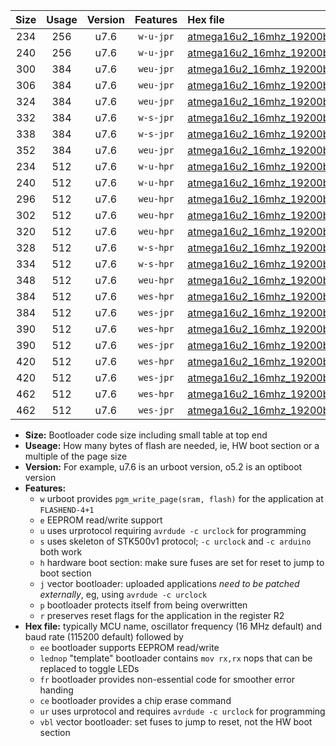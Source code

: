 |Size|Usage|Version|Features|Hex file|
|:-:|:-:|:-:|:-:|:--|
|234|256|u7.6|`w-u-jpr`|[atmega16u2_16mhz_19200bps_ur_vbl.hex](https://raw.githubusercontent.com/stefanrueger/urboot/main/bootloaders/atmega16u2/fcpu_16mhz/19200_bps/atmega16u2_16mhz_19200bps_ur_vbl.hex)|
|240|256|u7.6|`w-u-jpr`|[atmega16u2_16mhz_19200bps_lednop_ur_vbl.hex](https://raw.githubusercontent.com/stefanrueger/urboot/main/bootloaders/atmega16u2/fcpu_16mhz/19200_bps/atmega16u2_16mhz_19200bps_lednop_ur_vbl.hex)|
|300|384|u7.6|`weu-jpr`|[atmega16u2_16mhz_19200bps_ee_ur_vbl.hex](https://raw.githubusercontent.com/stefanrueger/urboot/main/bootloaders/atmega16u2/fcpu_16mhz/19200_bps/atmega16u2_16mhz_19200bps_ee_ur_vbl.hex)|
|306|384|u7.6|`weu-jpr`|[atmega16u2_16mhz_19200bps_ee_lednop_ur_vbl.hex](https://raw.githubusercontent.com/stefanrueger/urboot/main/bootloaders/atmega16u2/fcpu_16mhz/19200_bps/atmega16u2_16mhz_19200bps_ee_lednop_ur_vbl.hex)|
|324|384|u7.6|`weu-jpr`|[atmega16u2_16mhz_19200bps_ee_lednop_fr_ur_vbl.hex](https://raw.githubusercontent.com/stefanrueger/urboot/main/bootloaders/atmega16u2/fcpu_16mhz/19200_bps/atmega16u2_16mhz_19200bps_ee_lednop_fr_ur_vbl.hex)|
|332|384|u7.6|`w-s-jpr`|[atmega16u2_16mhz_19200bps_vbl.hex](https://raw.githubusercontent.com/stefanrueger/urboot/main/bootloaders/atmega16u2/fcpu_16mhz/19200_bps/atmega16u2_16mhz_19200bps_vbl.hex)|
|338|384|u7.6|`w-s-jpr`|[atmega16u2_16mhz_19200bps_lednop_vbl.hex](https://raw.githubusercontent.com/stefanrueger/urboot/main/bootloaders/atmega16u2/fcpu_16mhz/19200_bps/atmega16u2_16mhz_19200bps_lednop_vbl.hex)|
|352|384|u7.6|`weu-jpr`|[atmega16u2_16mhz_19200bps_ee_lednop_fr_ce_ur_vbl.hex](https://raw.githubusercontent.com/stefanrueger/urboot/main/bootloaders/atmega16u2/fcpu_16mhz/19200_bps/atmega16u2_16mhz_19200bps_ee_lednop_fr_ce_ur_vbl.hex)|
|234|512|u7.6|`w-u-hpr`|[atmega16u2_16mhz_19200bps_ur.hex](https://raw.githubusercontent.com/stefanrueger/urboot/main/bootloaders/atmega16u2/fcpu_16mhz/19200_bps/atmega16u2_16mhz_19200bps_ur.hex)|
|240|512|u7.6|`w-u-hpr`|[atmega16u2_16mhz_19200bps_lednop_ur.hex](https://raw.githubusercontent.com/stefanrueger/urboot/main/bootloaders/atmega16u2/fcpu_16mhz/19200_bps/atmega16u2_16mhz_19200bps_lednop_ur.hex)|
|296|512|u7.6|`weu-hpr`|[atmega16u2_16mhz_19200bps_ee_ur.hex](https://raw.githubusercontent.com/stefanrueger/urboot/main/bootloaders/atmega16u2/fcpu_16mhz/19200_bps/atmega16u2_16mhz_19200bps_ee_ur.hex)|
|302|512|u7.6|`weu-hpr`|[atmega16u2_16mhz_19200bps_ee_lednop_ur.hex](https://raw.githubusercontent.com/stefanrueger/urboot/main/bootloaders/atmega16u2/fcpu_16mhz/19200_bps/atmega16u2_16mhz_19200bps_ee_lednop_ur.hex)|
|320|512|u7.6|`weu-hpr`|[atmega16u2_16mhz_19200bps_ee_lednop_fr_ur.hex](https://raw.githubusercontent.com/stefanrueger/urboot/main/bootloaders/atmega16u2/fcpu_16mhz/19200_bps/atmega16u2_16mhz_19200bps_ee_lednop_fr_ur.hex)|
|328|512|u7.6|`w-s-hpr`|[atmega16u2_16mhz_19200bps.hex](https://raw.githubusercontent.com/stefanrueger/urboot/main/bootloaders/atmega16u2/fcpu_16mhz/19200_bps/atmega16u2_16mhz_19200bps.hex)|
|334|512|u7.6|`w-s-hpr`|[atmega16u2_16mhz_19200bps_lednop.hex](https://raw.githubusercontent.com/stefanrueger/urboot/main/bootloaders/atmega16u2/fcpu_16mhz/19200_bps/atmega16u2_16mhz_19200bps_lednop.hex)|
|348|512|u7.6|`weu-hpr`|[atmega16u2_16mhz_19200bps_ee_lednop_fr_ce_ur.hex](https://raw.githubusercontent.com/stefanrueger/urboot/main/bootloaders/atmega16u2/fcpu_16mhz/19200_bps/atmega16u2_16mhz_19200bps_ee_lednop_fr_ce_ur.hex)|
|384|512|u7.6|`wes-hpr`|[atmega16u2_16mhz_19200bps_ee.hex](https://raw.githubusercontent.com/stefanrueger/urboot/main/bootloaders/atmega16u2/fcpu_16mhz/19200_bps/atmega16u2_16mhz_19200bps_ee.hex)|
|384|512|u7.6|`wes-jpr`|[atmega16u2_16mhz_19200bps_ee_vbl.hex](https://raw.githubusercontent.com/stefanrueger/urboot/main/bootloaders/atmega16u2/fcpu_16mhz/19200_bps/atmega16u2_16mhz_19200bps_ee_vbl.hex)|
|390|512|u7.6|`wes-hpr`|[atmega16u2_16mhz_19200bps_ee_lednop.hex](https://raw.githubusercontent.com/stefanrueger/urboot/main/bootloaders/atmega16u2/fcpu_16mhz/19200_bps/atmega16u2_16mhz_19200bps_ee_lednop.hex)|
|390|512|u7.6|`wes-jpr`|[atmega16u2_16mhz_19200bps_ee_lednop_vbl.hex](https://raw.githubusercontent.com/stefanrueger/urboot/main/bootloaders/atmega16u2/fcpu_16mhz/19200_bps/atmega16u2_16mhz_19200bps_ee_lednop_vbl.hex)|
|420|512|u7.6|`wes-hpr`|[atmega16u2_16mhz_19200bps_ee_lednop_fr.hex](https://raw.githubusercontent.com/stefanrueger/urboot/main/bootloaders/atmega16u2/fcpu_16mhz/19200_bps/atmega16u2_16mhz_19200bps_ee_lednop_fr.hex)|
|420|512|u7.6|`wes-jpr`|[atmega16u2_16mhz_19200bps_ee_lednop_fr_vbl.hex](https://raw.githubusercontent.com/stefanrueger/urboot/main/bootloaders/atmega16u2/fcpu_16mhz/19200_bps/atmega16u2_16mhz_19200bps_ee_lednop_fr_vbl.hex)|
|462|512|u7.6|`wes-hpr`|[atmega16u2_16mhz_19200bps_ee_lednop_fr_ce.hex](https://raw.githubusercontent.com/stefanrueger/urboot/main/bootloaders/atmega16u2/fcpu_16mhz/19200_bps/atmega16u2_16mhz_19200bps_ee_lednop_fr_ce.hex)|
|462|512|u7.6|`wes-jpr`|[atmega16u2_16mhz_19200bps_ee_lednop_fr_ce_vbl.hex](https://raw.githubusercontent.com/stefanrueger/urboot/main/bootloaders/atmega16u2/fcpu_16mhz/19200_bps/atmega16u2_16mhz_19200bps_ee_lednop_fr_ce_vbl.hex)|

- **Size:** Bootloader code size including small table at top end
- **Useage:** How many bytes of flash are needed, ie, HW boot section or a multiple of the page size
- **Version:** For example, u7.6 is an urboot version, o5.2 is an optiboot version
- **Features:**
  + `w` urboot provides `pgm_write_page(sram, flash)` for the application at `FLASHEND-4+1`
  + `e` EEPROM read/write support
  + `u` uses urprotocol requiring `avrdude -c urclock` for programming
  + `s` uses skeleton of STK500v1 protocol; `-c urclock` and `-c arduino` both work
  + `h` hardware boot section: make sure fuses are set for reset to jump to boot section
  + `j` vector bootloader: uploaded applications *need to be patched externally*, eg, using `avrdude -c urclock`
  + `p` bootloader protects itself from being overwritten
  + `r` preserves reset flags for the application in the register R2
- **Hex file:** typically MCU name, oscillator frequency (16 MHz default) and baud rate (115200 default) followed by
  + `ee` bootloader supports EEPROM read/write
  + `lednop` "template" bootloader contains `mov rx,rx` nops that can be replaced to toggle LEDs
  + `fr` bootloader provides non-essential code for smoother error handing
  + `ce` bootloader provides a chip erase command
  + `ur` uses urprotocol and requires `avrdude -c urclock` for programming
  + `vbl` vector bootloader: set fuses to jump to reset, not the HW boot section
